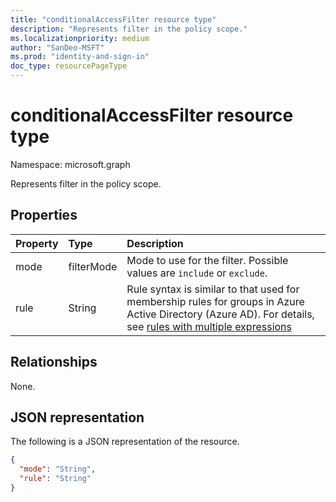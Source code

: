 ```yaml
---
title: "conditionalAccessFilter resource type"
description: "Represents filter in the policy scope."
ms.localizationpriority: medium
author: "SanDeo-MSFT"
ms.prod: "identity-and-sign-in"
doc_type: resourcePageType
---
```


# conditionalAccessFilter resource type

Namespace: microsoft.graph

Represents filter in the policy scope.

## Properties

| Property     | Type        | Description |
|:-------------|:------------|:------------|
| mode | filterMode | Mode to use for the filter. Possible values are `include` or `exclude`. |
| rule | String | Rule syntax is similar to that used for membership rules for groups in Azure Active Directory (Azure AD). For details, see [rules with multiple expressions](/azure/active-directory/enterprise-users/groups-dynamic-membership#rules-with-multiple-expressions) |

## Relationships

None.

## JSON representation

The following is a JSON representation of the resource.

<!-- {
  "blockType": "resource",
  "optionalProperties": [
    "mode",
    "rule"
  ],
  "@odata.type": "microsoft.graph.conditionalAccessFilter",
  "baseType": null
}-->

```json
{
  "mode": "String",
  "rule": "String"
}
```

<!-- uuid: 16cd6b66-4b1a-43a1-adaf-3a886856ed98
2019-02-04 14:57:30 UTC -->
<!-- {
  "type": "#page.annotation",
  "description": "conditionalAccessFilter resource",
  "keywords": "",
  "section": "documentation",
  "tocPath": ""
}-->


